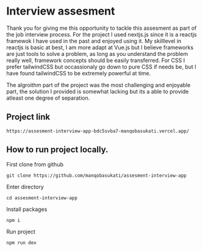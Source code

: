 # Interview assesment

Thank you for giving me this opportunity to tackle this assesment as part of the job interview process. For the project I used nextjs.js since it is a reactjs framewok I have used in the past and enjoyed using it. My skilllevel in reactjs is basic at best, I am more adapt at Vue.js but I believe frameworks are just tools to solve a problem, as long as you understand the problem really well, framework concepts should be easily transferred. For CSS I prefer tailwindCSS but occassionaly go down to pure CSS if needs be, but I have found tailwindCSS to be extremely powerful at time. 

The algroithm part of the project was the most challenging and enjoyable part, the solution I provided is somewhat lacking but its a able to provide atleast one degree of separation.

## Project link
`https://assesment-interview-app-bdc5svba7-manqobasukati.vercel.app/`

## How to run project locally.

First clone from github

`git clone https://github.com/manqobasukati/assesment-interview-app`

Enter directory

`cd assesment-interview-app`

Install packages

`npm i`

Run project

`npm run dev`

